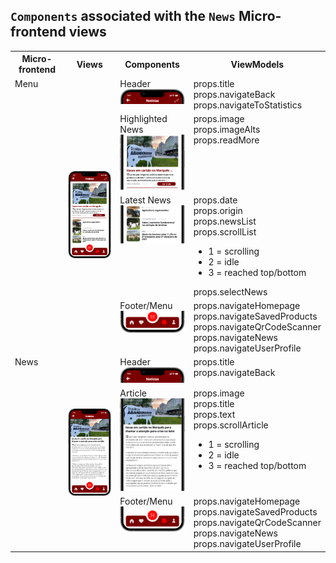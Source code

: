 ## `Components` associated with the `News` Micro-frontend views

<table>
  <tr>
    <th>Micro-frontend</th>
    <th>Views</th>
    <th>Components</th>
    <th>ViewModels</th>
  </tr>
  <tr>
    <td rowspan="4" style="vertical-align: top;">Menu</td>
    <td rowspan="4">
      <img src="https://github.com/DuarteVDG/aw-project/blob/main/views/View4.png?raw=true" style="width: 150px; height: auto;" />
    </td>
    <td style="vertical-align: top;">Header<br>
    <img src="https://github.com/DuarteVDG/aw-project/blob/main/components/images/News1.png?raw=true" style="width: 150px; height: auto;" />
    </td>
    <td style="vertical-align: top;">props.title<br>props.navigateBack<br>props.navigateToStatistics</td>
  </tr>
  <tr>
    <td style="vertical-align: top;">Highlighted News<br>
    <img src="https://github.com/DuarteVDG/aw-project/blob/main/components/images/News2.png?raw=true" style="width: 150px; height: auto;" />
    </td>
    <td style="vertical-align: top;">props.image<br>props.imageAlts<br>props.readMore</td>
  </tr>
  <tr>
    <td style="vertical-align: top;">Latest News<br>
    <img src="https://github.com/DuarteVDG/aw-project/blob/main/components/images/News3.png?raw=true" style="width: 150px; height: auto;" />
    </td>
    <td style="vertical-align: top;">props.date<br>props.origin<br>props.newsList<br>props.scrollList
      <ul>
    <li>1 = scrolling</li>
    <li>2 = idle</li>
    <li>3 = reached top/bottom</li>
  </ul>
      props.selectNews</td>
  </tr>
  <tr>
    <td style="vertical-align: top;">Footer/Menu<br>
    <img src="https://github.com/DuarteVDG/aw-project/blob/main/components/images/News4.png?raw=true" style="width: 150px; height: auto;" />
    </td>
    <td style="vertical-align: top;">props.navigateHomepage<br>props.navigateSavedProducts<br>props.navigateQrCodeScanner<br>props.navigateNews<br>props.navigateUserProfile</td>
  </tr>
  
  <tr>
    <td rowspan="3" style="vertical-align: top;">News</td>
    <td rowspan="3">
      <img src="https://github.com/DuarteVDG/aw-project/blob/main/views/View6.png?raw=true" style="width: 150px; height: auto;" />
    </td>
    <td style="vertical-align: top;">Header<br>
    <img src="https://github.com/DuarteVDG/aw-project/blob/main/components/images/News5.png?raw=true" style="width: 150px; height: auto;" />
    </td>
    <td style="vertical-align: top;">props.title<br>props.navigateBack</td>
  </tr>
  <tr>
    <td style="vertical-align: top;">Article<br>
    <img src="https://github.com/DuarteVDG/aw-project/blob/main/components/images/News6.png?raw=true" style="width: 150px; height: auto;" />
    </td>
    <td style="vertical-align: top;">props.image<br>props.title<br>props.text<br>props.scrollArticle
      <ul>
    <li>1 = scrolling</li>
    <li>2 = idle</li>
    <li>3 = reached top/bottom</li>
  </ul></td>
  </tr>
  <tr>
    <td style="vertical-align: top;">Footer/Menu<br>
   <img src="https://github.com/DuarteVDG/aw-project/blob/main/components/images/News7.png?raw=true" style="width: 150px; height: auto;" />
    </td>
    <td style="vertical-align: top;">props.navigateHomepage<br>props.navigateSavedProducts<br>props.navigateQrCodeScanner<br>props.navigateNews<br>props.navigateUserProfile</td>
  </tr>
  </tr>
</table>
